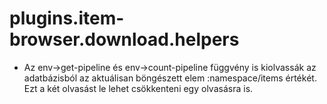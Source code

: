 
# plugins.item-browser.download.helpers
- Az env->get-pipeline és env->count-pipeline függvény is kiolvassák az adatbázisból
  az aktuálisan böngészett elem :namespace/items értékét. Ezt a két olvasást le lehet
  csökkenteni egy olvasásra is.
